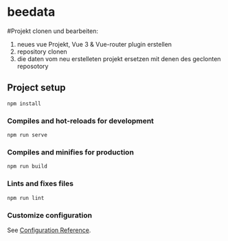# beedata

#Projekt clonen und bearbeiten:
1) neues vue Projekt, Vue 3 & Vue-router plugin erstellen
2) repository clonen
3) die daten vom neu erstelleten projekt ersetzen mit denen des geclonten reposotory

## Project setup
```
npm install
```

### Compiles and hot-reloads for development
```
npm run serve
```

### Compiles and minifies for production
```
npm run build
```

### Lints and fixes files
```
npm run lint
```

### Customize configuration
See [Configuration Reference](https://cli.vuejs.org/config/).
